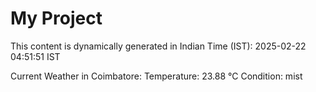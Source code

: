 # My Project

This content is dynamically generated in Indian Time (IST): 2025-02-22 04:51:51 IST


Current Weather in Coimbatore:
Temperature: 23.88 °C
Condition: mist
